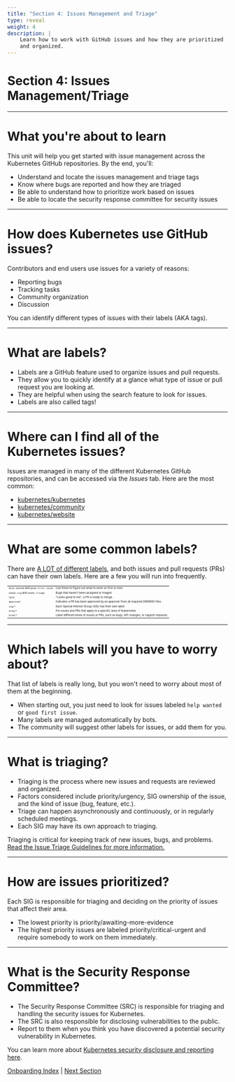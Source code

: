 ```yaml
---
title: "Section 4: Issues Management and Triage"
type: reveal
weight: 4
description: |
    Learn how to work with GitHub issues and how they are prioritized
    and organized.
---
```


# Section 4: Issues Management/Triage

---

# What you're about to learn

This unit will help you get started with issue management across the Kubernetes GitHub repositories. By the end, you'll:

* Understand and locate the issues management and triage tags
* Know where bugs are reported and how they are triaged
* Be able to understand how to prioritize work based on issues
* Be able to locate the security response committee for security issues

---

# How does Kubernetes use GitHub issues?

Contributors and end users use issues for a variety of reasons:

* Reporting bugs
* Tracking tasks
* Community organization
* Discussion

You can identify different types of issues with their labels (AKA tags).

---

# What are labels?

* Labels are a GitHub feature used to organize issues and pull requests.
* They allow you to quickly identify at a glance what type of issue or pull request you are looking at.
* They are helpful when using the search feature to look for issues.
* Labels are also called tags!

---

# Where can I find all of the Kubernetes issues?

Issues are managed in many of the different Kubernetes GitHub repositories, and can be accessed via the _Issues_ tab. Here are the most common:

* [kubernetes/kubernetes](https://github.com/kubernetes/kubernetes/issues)
* [kubernetes/community](https://github.com/kubernetes/community/issues)
* [kubernetes/website](https://github.com/kubernetes/website/issues)

---

# What are some common labels?

There are [A LOT of different labels](https://github.com/kubernetes/test-infra/blob/master/label_sync/labels.md), and both issues and pull requests (PRs) can have their own labels. Here are a few you will run into frequently.

<table style="font-size: 45%">
  <tr>
   <td><code>help wanted</code> and <code>good first issue</code>
   </td>
   <td>Use these to figure out what to work on first or next.
   </td>
  </tr>
  <tr>
   <td><code>needs-sig</code> and <code>needs-triage</code>
   </td>
   <td>Bugs that haven't been assigned or triaged
   </td>
  </tr>
  <tr>
   <td><code>lgtm</code>
   </td>
   <td>"Looks good to me", a PR is ready to merge.
   </td>
  </tr>
  <tr>
   <td><code>approved</code>
   </td>
   <td>Indicates a PR has been approved by an approver from all required OWNERS files.
   </td>
  </tr>
  <tr>
   <td><code>sig/*</code>
   </td>
   <td>Each Special Interest Group (SIG) has their own label.
   </td>
  </tr>
  <tr>
   <td><code>area/*</code>
   </td>
   <td>For issues and PRs that apply to a specific area of Kubernetes
   </td>
  </tr>
  <tr>
   <td><code>kind/*</code>
   </td>
   <td>Label different kinds of issues or PRs, such as bugs, API changes, or support requests.
   </td>
  </tr>
</table>

---

# Which labels will you have to worry about?

That list of labels is really long, but you won't need to worry about most of them at the beginning.

* When starting out, you just need to look for issues labeled `help wanted` or `good first issue`.
* Many labels are managed automatically by bots.
* The community will suggest other labels for issues, or add them for you.

---

# What is triaging?

* Triaging is the process where new issues and requests are reviewed and organized.
* Factors considered include priority/urgency, SIG ownership of the issue, and the kind of issue (bug, feature, etc.).
* Triage can happen asynchronously and continuously, or in regularly scheduled meetings. 
* Each SIG may have its own approach to triaging.

Triaging is critical for keeping track of new issues, bugs, and problems. [Read the Issue Triage Guidelines for more information.](/docs/guide/issue-triage/)

---

# How are issues prioritized?

Each SIG is responsible for triaging and deciding on the priority of issues that affect their area.

* The lowest priority is priority/awaiting-more-evidence
* The highest priority issues are labeled priority/critical-urgent and require somebody to work on them immediately.

---

# What is the Security Response Committee?

* The Security Response Committee (SRC) is responsible for triaging and handling the security issues for Kubernetes.
* The SRC is also responsible for disclosing vulnerabilities to the public.
* Report to them when you think you have discovered a potential security vulnerability in Kubernetes.

You can learn more about [Kubernetes security disclosure and reporting here](https://kubernetes.io/docs/reference/issues-security/security/).

<div class="bottom-nav">
    <a href="/docs/onboarding">Onboarding Index</a> | <a href="../05-development/">Next Section</a>
</div>
